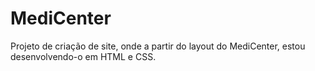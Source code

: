 # MediCenter
Projeto de criação de site, onde a partir do layout do MediCenter, estou desenvolvendo-o em HTML e CSS.
